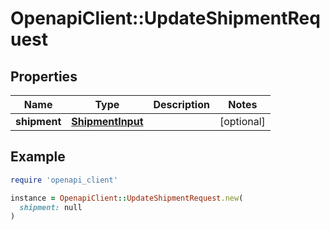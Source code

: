# OpenapiClient::UpdateShipmentRequest

## Properties

| Name | Type | Description | Notes |
| ---- | ---- | ----------- | ----- |
| **shipment** | [**ShipmentInput**](ShipmentInput.md) |  | [optional] |

## Example

```ruby
require 'openapi_client'

instance = OpenapiClient::UpdateShipmentRequest.new(
  shipment: null
)
```

